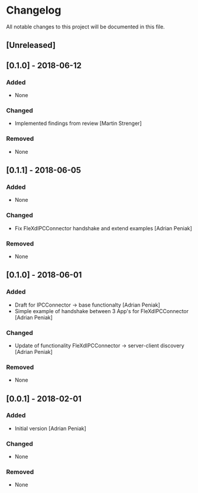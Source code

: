 # Changelog
All notable changes to this project will be documented in this file.

## [Unreleased]
## [0.1.0] - 2018-06-12
### Added
- None

### Changed
- Implemented findings from review [Martin Strenger]

### Removed
- None

## [0.1.1] - 2018-06-05
### Added
- None

### Changed
- Fix FleXdIPCConnector handshake and extend examples [Adrian Peniak]

### Removed
- None

## [0.1.0] - 2018-06-01
### Added
- Draft for IPCConnector -> base functionalty [Adrian Peniak]
- Simple example of handshake between 3 App's for FleXdIPCConnector [Adrian Peniak]

### Changed
- Update of functionality FleXdIPCConnector -> server-client discovery [Adrian Peniak]

### Removed
- None

## [0.0.1] - 2018-02-01
### Added
- Initial version [Adrian Peniak]

### Changed
- None

### Removed
- None
